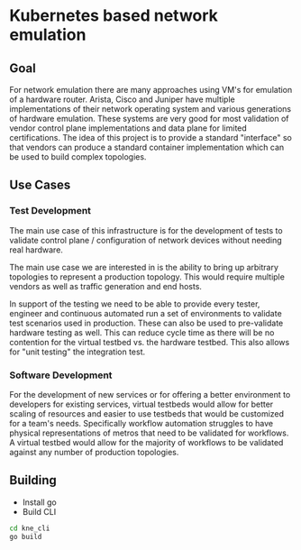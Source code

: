 # Kubernetes based network emulation

## Goal

For network emulation there are many approaches using VM's for emulation of a
hardware router.  Arista, Cisco and Juniper have multiple implementations of
their network operating system and various generations of hardware emulation.
These systems are very good for most validation of vendor control plane
implementations and data plane for limited certifications.  The idea of
this project is to provide a standard "interface" so that vendors can produce
a standard container implementation which can be used to build complex topologies.

## Use Cases

### Test Development

The main use case of this infrastructure is for the development of tests to
validate control plane / configuration of network devices without needing real
hardware.

The main use case we are interested in is the ability to bring up arbitrary
topologies to represent a production topology.  This would require multiple
vendors as well as traffic generation and end hosts.

In support of the testing we need to be able to provide every tester, engineer
and continuous automated run a set of environments to validate test scenarios
used in production.  These can also be used to pre-validate hardware testing
as well.  This can reduce cycle time as there will be no contention for the
virtual testbed vs. the hardware testbed. This also allows for "unit testing"
the integration test.

### Software Development

For the development of new services or for offering a better environment to
developers for existing services, virtual testbeds would allow for better
scaling of resources and easier to use testbeds that would be customized for
a team's needs.  Specifically workflow automation struggles to have physical
representations of metros that need to be validated for workflows. A virtual
testbed would allow for the majority of workflows to be validated against any
number of production topologies.

## Building

* Install go
* Build CLI

```bash
cd kne_cli
go build 
```
